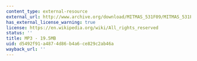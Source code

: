 ```yaml
---
content_type: external-resource
external_url: http://www.archive.org/download/MITMAS_531F09/MITMAS_531F09_lec08_2.mp3
has_external_license_warning: true
license: https://en.wikipedia.org/wiki/All_rights_reserved
status: ''
title: MP3 - 19.5MB
uid: d5492f91-a487-4d86-b4a6-ce829c2ab46a
wayback_url: ''
---
```

